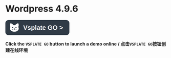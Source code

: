 # Wordpress 4.9.6

<a href="https://www.vsplate.com/?docker-compose=https://github.com/vsplate/dcenvs/wordpress/4.9.6"><img alt="VSPLATE GO" src="https://raw.githubusercontent.com/vsplate/images/master/vsgo_btn.png" width="200px"></a>

**Click the `VSPLATE GO` button to launch a demo online / 点击`VSPLATE GO`按钮创建在线环境**